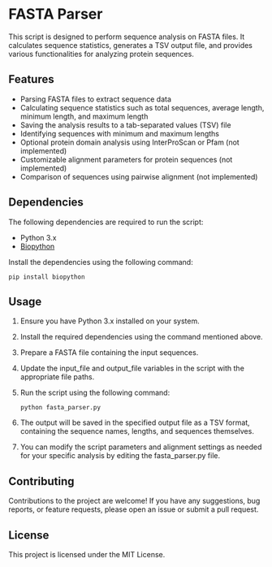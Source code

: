# FASTA Parser

This script is designed to perform sequence analysis on FASTA files. It calculates sequence statistics, generates a TSV output file, and provides various functionalities for analyzing protein sequences.

## Features

- Parsing FASTA files to extract sequence data
- Calculating sequence statistics such as total sequences, average length, minimum length, and maximum length
- Saving the analysis results to a tab-separated values (TSV) file
- Identifying sequences with minimum and maximum lengths
- Optional protein domain analysis using InterProScan or Pfam (not implemented)
- Customizable alignment parameters for protein sequences (not implemented)
- Comparison of sequences using pairwise alignment (not implemented)

## Dependencies

The following dependencies are required to run the script:

- Python 3.x
- [Biopython](https://biopython.org/)

Install the dependencies using the following command:

```shell
pip install biopython
```


## Usage

1. Ensure you have Python 3.x installed on your system.
2. Install the required dependencies using the command mentioned above.
3. Prepare a FASTA file containing the input sequences.
4. Update the input_file and output_file variables in the script with the appropriate file paths.
5. Run the script using the following command:

   ```shell
   python fasta_parser.py

6. The output will be saved in the specified output file as a TSV format, containing the sequence names, lengths, and sequences themselves.
7. You can modify the script parameters and alignment settings as needed for your specific analysis by editing the fasta_parser.py file.

## Contributing
Contributions to the project are welcome! If you have any suggestions, bug reports, or feature requests, please open an issue or submit a pull request.

## License
This project is licensed under the MIT License.

